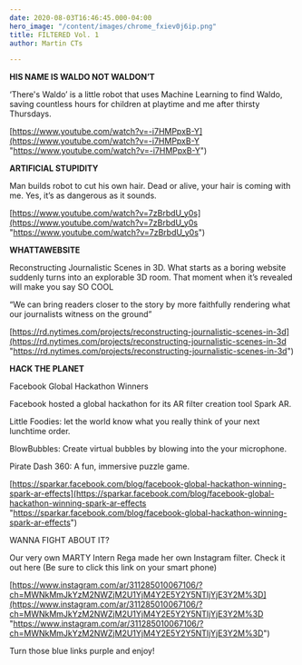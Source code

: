 ```yaml
---
date: 2020-08-03T16:46:45.000-04:00
hero_image: "/content/images/chrome_fxiev0j6ip.png"
title: FILTERED Vol. 1
author: Martin CTs

---
```

**HIS NAME IS WALDO NOT WALDON’T**

‘There's Waldo’ is a little robot that uses Machine Learning to find Waldo, saving countless hours for children at playtime and me after thirsty Thursdays.

[https://www.youtube.com/watch?v=-i7HMPpxB-Y](https://www.youtube.com/watch?v=-i7HMPpxB-Y "https://www.youtube.com/watch?v=-i7HMPpxB-Y")

**ARTIFICIAL STUPIDITY**

Man builds robot to cut his own hair.  Dead or alive, your hair is coming with me. Yes, it’s as dangerous as it sounds.

[https://www.youtube.com/watch?v=7zBrbdU_y0s](https://www.youtube.com/watch?v=7zBrbdU_y0s "https://www.youtube.com/watch?v=7zBrbdU_y0s")

**WHATTAWEBSITE**

Reconstructing Journalistic Scenes in 3D. What starts as a boring website suddenly turns into an explorable 3D room. That moment when it’s revealed will make you say SO COOL

“We can bring readers closer to the story by more faithfully rendering what our journalists witness on the ground”

[https://rd.nytimes.com/projects/reconstructing-journalistic-scenes-in-3d](https://rd.nytimes.com/projects/reconstructing-journalistic-scenes-in-3d "https://rd.nytimes.com/projects/reconstructing-journalistic-scenes-in-3d")

**HACK THE PLANET**

Facebook Global Hackathon Winners

Facebook hosted a global hackathon for its AR filter creation tool Spark AR.

Little Foodies: let the world know what you really think of your next lunchtime order.

BlowBubbles: Create virtual bubbles by blowing into the your microphone.

Pirate Dash 360: A fun, immersive puzzle game.

[https://sparkar.facebook.com/blog/facebook-global-hackathon-winning-spark-ar-effects](https://sparkar.facebook.com/blog/facebook-global-hackathon-winning-spark-ar-effects "https://sparkar.facebook.com/blog/facebook-global-hackathon-winning-spark-ar-effects")

WANNA FIGHT ABOUT IT?

Our very own MARTY Intern Rega made her own Instagram filter. Check it out here (Be sure to click this link on your smart phone)

[https://www.instagram.com/ar/311285010067106/?ch=MWNkMmJkYzM2NWZjM2U1YjM4Y2E5Y2Y5NTljYjE3Y2M%3D](https://www.instagram.com/ar/311285010067106/?ch=MWNkMmJkYzM2NWZjM2U1YjM4Y2E5Y2Y5NTljYjE3Y2M%3D "https://www.instagram.com/ar/311285010067106/?ch=MWNkMmJkYzM2NWZjM2U1YjM4Y2E5Y2Y5NTljYjE3Y2M%3D")

Turn those blue links purple and enjoy!